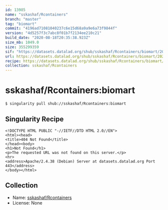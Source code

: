 ```yaml
---
id: 13985
name: "sskashaf/Rcontainers"
branch: "master"
tag: "biomart"
commit: "4196ad71081040237c6e15d68a9a9e6a73f9844f"
version: "4d5257f3c7abc8f01b7f2134ee210c21"
build_date: "2020-08-18T20:35:38.923Z"
size_mb: 1049.0
size: 355299359
sif: "https://datasets.datalad.org/shub/sskashaf/Rcontainers/biomart/2020-08-18-4196ad71-4d5257f3/4d5257f3c7abc8f01b7f2134ee210c21.sif"
url: https://datasets.datalad.org/shub/sskashaf/Rcontainers/biomart/2020-08-18-4196ad71-4d5257f3/
recipe: https://datasets.datalad.org/shub/sskashaf/Rcontainers/biomart/2020-08-18-4196ad71-4d5257f3/Singularity
collection: sskashaf/Rcontainers
---
```


# sskashaf/Rcontainers:biomart

```bash
$ singularity pull shub://sskashaf/Rcontainers:biomart
```

## Singularity Recipe

```singularity
<!DOCTYPE HTML PUBLIC "-//IETF//DTD HTML 2.0//EN">
<html><head>
<title>404 Not Found</title>
</head><body>
<h1>Not Found</h1>
<p>The requested URL was not found on this server.</p>
<hr>
<address>Apache/2.4.38 (Debian) Server at datasets.datalad.org Port 443</address>
</body></html>
```

## Collection

 - Name: [sskashaf/Rcontainers](https://github.com/sskashaf/Rcontainers)
 - License: None

